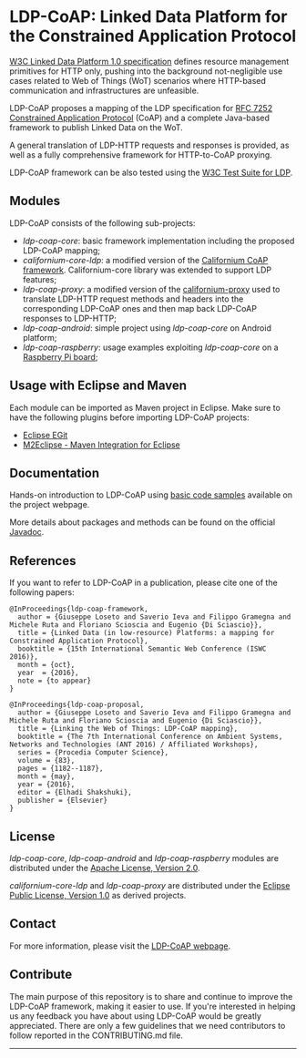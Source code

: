 LDP-CoAP: Linked Data Platform for the Constrained Application Protocol
===================

[W3C Linked Data Platform 1.0 specification](http://www.w3.org/TR/ldp/) defines resource management primitives for HTTP only, pushing into the background not-negligible 
use cases related to Web of Things (WoT) scenarios where HTTP-based communication and infrastructures are unfeasible. 

LDP-CoAP proposes a mapping of the LDP specification for [RFC 7252 Constrained Application Protocol](https://tools.ietf.org/html/rfc7252) (CoAP) 
and a complete Java-based framework to publish Linked Data on the WoT. 

A general translation of LDP-HTTP requests and responses is provided, as well as a fully comprehensive framework for HTTP-to-CoAP proxying. 

LDP-CoAP framework can be also tested using the [W3C Test Suite for LDP](http://w3c.github.io/ldp-testsuite/).

Modules
-------------

LDP-CoAP consists of the following sub-projects:

- _ldp-coap-core_: basic framework implementation including the proposed LDP-CoAP mapping;
- _californium-core-ldp_: a modified version of the [Californium CoAP framework](https://github.com/eclipse/californium). Californium-core library was extended to support LDP features;
- _ldp-coap-proxy_: a modified version of the [californium-proxy](http://github.com/eclipse/californium/tree/master/californium-proxy) used to translate LDP-HTTP request methods and headers 
into the corresponding LDP-CoAP ones and then map back LDP-CoAP responses to LDP-HTTP;
- _ldp-coap-android_: simple project using _ldp-coap-core_ on Android platform;
- _ldp-coap-raspberry_: usage examples exploiting _ldp-coap-core_ on a [Raspberry Pi board](http://www.raspberrypi.org/);

Usage with Eclipse and Maven
-------------

Each module can be imported as Maven project in Eclipse. Make sure to have the following plugins before importing LDP-CoAP projects:

- [Eclipse EGit](http://www.eclipse.org/egit/)
- [M2Eclipse - Maven Integration for Eclipse](http://www.eclipse.org/m2e/)

Documentation
-------------

Hands-on introduction to LDP-CoAP using [basic code samples](http://sisinflab.poliba.it/swottools/ldp-coap/usage.html) available on the project webpage.

More details about packages and methods can be found on the official [Javadoc](http://sisinflab.poliba.it/swottools/ldp-coap/docs/javadoc/v1_0/).

References
-------------

If you want to refer to LDP-CoAP in a publication, please cite one of the following papers:

```
@InProceedings{ldp-coap-framework,
  author = {Giuseppe Loseto and Saverio Ieva and Filippo Gramegna and Michele Ruta and Floriano Scioscia and Eugenio {Di Sciascio}},
  title = {Linked Data (in low-resource) Platforms: a mapping for Constrained Application Protocol},
  booktitle = {15th International Semantic Web Conference (ISWC 2016)},
  month = {oct},
  year  = {2016},
  note = {to appear}
}
```

```
@InProceedings{ldp-coap-proposal,
  author = {Giuseppe Loseto and Saverio Ieva and Filippo Gramegna and Michele Ruta and Floriano Scioscia and Eugenio {Di Sciascio}},
  title = {Linking the Web of Things: LDP-CoAP mapping},
  booktitle = {The 7th International Conference on Ambient Systems, Networks and Technologies (ANT 2016) / Affiliated Workshops},
  series = {Procedia Computer Science},
  volume = {83},
  pages = {1182--1187},
  month = {may},
  year = {2016},
  editor = {Elhadi Shakshuki},
  publisher = {Elsevier}
}
```

License
-------------

_ldp-coap-core_, _ldp-coap-android_ and _ldp-coap-raspberry_ modules are distributed under the [Apache License, Version 2.0](http://www.apache.org/licenses/LICENSE-2.0).

_californium-core-ldp_ and _ldp-coap-proxy_ are distributed under the [Eclipse Public License, Version 1.0](https://www.eclipse.org/legal/epl-v10.html) as derived projects.


Contact
-------------

For more information, please visit the [LDP-CoAP webpage](http://sisinflab.poliba.it/swottools/ldp-coap/).


Contribute
-------------
The main purpose of this repository is to share and continue to improve the LDP-CoAP framework, making it easier to use. If you're interested in helping us any feedback you have about using LDP-CoAP would be greatly appreciated. There are only a few guidelines that we need contributors to follow reported in the CONTRIBUTING.md file.

---------
